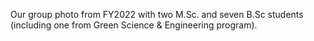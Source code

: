 Our group photo from FY2022 with two M.Sc. and seven B.Sc students (including one from Green Science & Engineering program).
